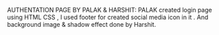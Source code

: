 AUTHENTATION PAGE BY PALAK & HARSHIT:
PALAK created login page using HTML CSS , I used footer for created social media icon in it .
And background image & shadow effect done by Harshit.


